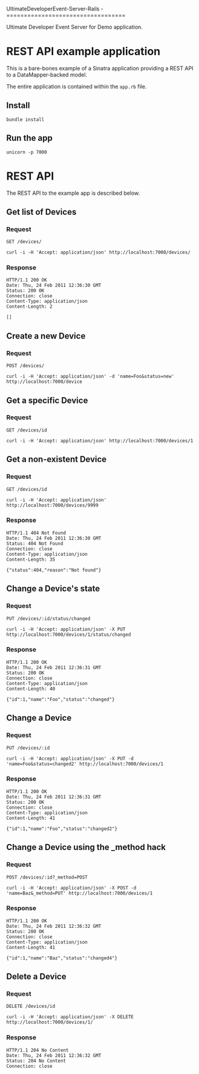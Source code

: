 UltimateDeveloperEvent-Server-Rails
-==================================

Ultimate Developer Event Server for Demo application.

# REST API example application

This is a bare-bones example of a Sinatra application providing a REST
API to a DataMapper-backed model.

The entire application is contained within the `app.rb` file.

## Install

    bundle install

## Run the app

    unicorn -p 7000

# REST API

The REST API to the example app is described below.

## Get list of Devices

### Request

`GET /devices/`

    curl -i -H 'Accept: application/json' http://localhost:7000/devices/

### Response

    HTTP/1.1 200 OK
    Date: Thu, 24 Feb 2011 12:36:30 GMT
    Status: 200 OK
    Connection: close
    Content-Type: application/json
    Content-Length: 2

    []

## Create a new Device

### Request

`POST /devices/`

    curl -i -H 'Accept: application/json' -d 'name=Foo&status=new' http://localhost:7000/device

## Get a specific Device

### Request

`GET /devices/id`

    curl -i -H 'Accept: application/json' http://localhost:7000/devices/1

## Get a non-existent Device

### Request

`GET /devices/id`

    curl -i -H 'Accept: application/json' http://localhost:7000/devices/9999

### Response

    HTTP/1.1 404 Not Found
    Date: Thu, 24 Feb 2011 12:36:30 GMT
    Status: 404 Not Found
    Connection: close
    Content-Type: application/json
    Content-Length: 35

    {"status":404,"reason":"Not found"}

## Change a Device's state

### Request

`PUT /devices/:id/status/changed`

    curl -i -H 'Accept: application/json' -X PUT http://localhost:7000/devices/1/status/changed

### Response

    HTTP/1.1 200 OK
    Date: Thu, 24 Feb 2011 12:36:31 GMT
    Status: 200 OK
    Connection: close
    Content-Type: application/json
    Content-Length: 40

    {"id":1,"name":"Foo","status":"changed"}

## Change a Device

### Request

`PUT /devices/:id`

    curl -i -H 'Accept: application/json' -X PUT -d 'name=Foo&status=changed2' http://localhost:7000/devices/1

### Response

    HTTP/1.1 200 OK
    Date: Thu, 24 Feb 2011 12:36:31 GMT
    Status: 200 OK
    Connection: close
    Content-Type: application/json
    Content-Length: 41

    {"id":1,"name":"Foo","status":"changed2"}


## Change a Device using the _method hack

### Request

`POST /devices/:id?_method=POST`

    curl -i -H 'Accept: application/json' -X POST -d 'name=Baz&_method=PUT' http://localhost:7000/devices/1

### Response

    HTTP/1.1 200 OK
    Date: Thu, 24 Feb 2011 12:36:32 GMT
    Status: 200 OK
    Connection: close
    Content-Type: application/json
    Content-Length: 41

    {"id":1,"name":"Baz","status":"changed4"}

## Delete a Device

### Request

`DELETE /devices/id`

    curl -i -H 'Accept: application/json' -X DELETE http://localhost:7000/devices/1/

### Response

    HTTP/1.1 204 No Content
    Date: Thu, 24 Feb 2011 12:36:32 GMT
    Status: 204 No Content
    Connection: close

